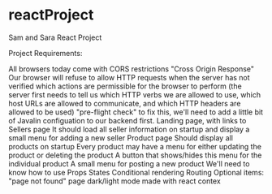 # reactProject
Sam and Sara React Project 

Project Requirements:

All browsers today come with CORS restrictions
"Cross Origin Response"
Our browser will refuse to allow HTTP requests when the server has not verified which actions are permissible for the browser to perform (the server first needs to tell us which HTTP verbs we are allowed to use, which host URLs are allowed to communicate, and which HTTP headers are allowed to be used)
"pre-flight check"
to fix this, we'll need to add a little bit of Javalin configuation to our backend first. Landing page, with links to Sellers page
It should load all seller information on startup and display
a small menu for adding a new seller Product page
Should display all products on startup
Every product may have a menu for either updating the product or deleting the product
A button that shows/hides this menu for the individual product
A small menu for posting a new product We'll need to know how to use Props States Conditional rendering Routing Optional items:
"page not found" page
dark/light mode made with react contex
